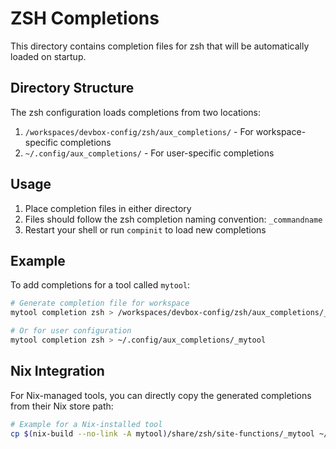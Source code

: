 # ZSH Completions

This directory contains completion files for zsh that will be automatically loaded on startup.

## Directory Structure

The zsh configuration loads completions from two locations:
1. `/workspaces/devbox-config/zsh/aux_completions/` - For workspace-specific completions
2. `~/.config/aux_completions/` - For user-specific completions 

## Usage

1. Place completion files in either directory
2. Files should follow the zsh completion naming convention: `_commandname`
3. Restart your shell or run `compinit` to load new completions

## Example

To add completions for a tool called `mytool`:

```bash
# Generate completion file for workspace
mytool completion zsh > /workspaces/devbox-config/zsh/aux_completions/_mytool

# Or for user configuration
mytool completion zsh > ~/.config/aux_completions/_mytool
```

## Nix Integration

For Nix-managed tools, you can directly copy the generated completions from their Nix store path:

```bash
# Example for a Nix-installed tool
cp $(nix-build --no-link -A mytool)/share/zsh/site-functions/_mytool ~/.config/aux_completions/
```
